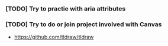 ### [TODO] Try to practie with aria attributes

### [TODO] Try to do or join project involved with Canvas

- https://github.com/tldraw/tldraw
